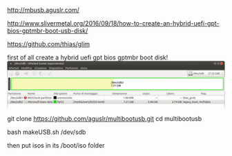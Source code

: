 http://mbusb.aguslr.com/

http://www.slivermetal.org/2016/09/18/how-to-create-an-hybrid-uefi-gpt-bios-gptmbr-boot-usb-disk/

https://github.com/thias/glim


first of all create a hybrid uefi gpt bios gptmbr boot disk!
![alt text](gparted.png)

git clone https://github.com/aguslr/multibootusb.git
cd multibootusb

bash makeUSB.sh /dev/sdb

then put isos in its /boot/iso folder



